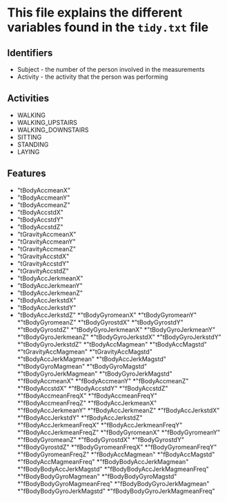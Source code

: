 # This file explains the different variables found in the `tidy.txt` file



## Identifiers
* Subject - the number of the person involved in the measurements
* Activity - the activity that the person was performing

## Activities
* WALKING
* WALKING_UPSTAIRS
* WALKING_DOWNSTAIRS
* SITTING
* STANDING
* LAYING

## Features
* "tBodyAccmeanX"
* "tBodyAccmeanY"
* "tBodyAccmeanZ"
* "tBodyAccstdX"
* "tBodyAccstdY"
* "tBodyAccstdZ"
* "tGravityAccmeanX"
* "tGravityAccmeanY"
* "tGravityAccmeanZ"
* "tGravityAccstdX"
* "tGravityAccstdY"
* "tGravityAccstdZ"
* "tBodyAccJerkmeanX"
* "tBodyAccJerkmeanY"
* "tBodyAccJerkmeanZ"
* "tBodyAccJerkstdX"
* "tBodyAccJerkstdY"
* "tBodyAccJerkstdZ"
*"tBodyGyromeanX"
*"tBodyGyromeanY"
*"tBodyGyromeanZ"
*"tBodyGyrostdX"
*"tBodyGyrostdY"
*"tBodyGyrostdZ"
*"tBodyGyroJerkmeanX"
*"tBodyGyroJerkmeanY"
*"tBodyGyroJerkmeanZ"
*"tBodyGyroJerkstdX"
*"tBodyGyroJerkstdY"
*"tBodyGyroJerkstdZ"
*"tBodyAccMagmean"
*"tBodyAccMagstd"
*"tGravityAccMagmean"
*"tGravityAccMagstd"
*"tBodyAccJerkMagmean"
*"tBodyAccJerkMagstd"
*"tBodyGyroMagmean"
*"tBodyGyroMagstd"
*"tBodyGyroJerkMagmean"
*"tBodyGyroJerkMagstd"
*"fBodyAccmeanX"
*"fBodyAccmeanY"
*"fBodyAccmeanZ"
*"fBodyAccstdX"
*"fBodyAccstdY"
*"fBodyAccstdZ"
*"fBodyAccmeanFreqX"
*"fBodyAccmeanFreqY"
*"fBodyAccmeanFreqZ"
*"fBodyAccJerkmeanX"
*"fBodyAccJerkmeanY"
*"fBodyAccJerkmeanZ"
*"fBodyAccJerkstdX"
*"fBodyAccJerkstdY"
*"fBodyAccJerkstdZ"
*"fBodyAccJerkmeanFreqX"
*"fBodyAccJerkmeanFreqY"
*"fBodyAccJerkmeanFreqZ"
*"fBodyGyromeanX"
*"fBodyGyromeanY"
*"fBodyGyromeanZ"
*"fBodyGyrostdX"
*"fBodyGyrostdY"
*"fBodyGyrostdZ"
*"fBodyGyromeanFreqX"
*"fBodyGyromeanFreqY"
*"fBodyGyromeanFreqZ"
*"fBodyAccMagmean"
*"fBodyAccMagstd"
*"fBodyAccMagmeanFreq"
*"fBodyBodyAccJerkMagmean"
*"fBodyBodyAccJerkMagstd"
*"fBodyBodyAccJerkMagmeanFreq"
*"fBodyBodyGyroMagmean"
*"fBodyBodyGyroMagstd"
*"fBodyBodyGyroMagmeanFreq"
*"fBodyBodyGyroJerkMagmean"
*"fBodyBodyGyroJerkMagstd"
*"fBodyBodyGyroJerkMagmeanFreq"
